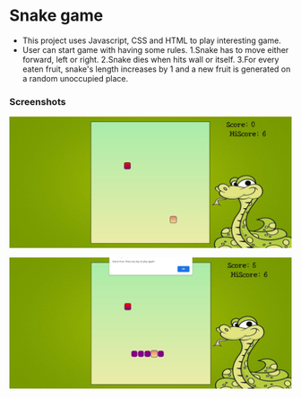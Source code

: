 # Snake game

* This project uses Javascript, CSS and HTML to play interesting game.
* User can start game with having some rules.
   1.Snake has to move either forward, left or right.
   2.Snake dies when hits wall or itself.
   3.For every eaten fruit, snake's length increases by 1 and a new fruit is generated on a random unoccupied place.


### Screenshots
![How page looks1](img\screenshot1.jpg)


![How page looks2](img\screenshot2.jpg)
